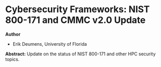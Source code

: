 # Cybersecurity Frameworks: NIST 800-171 and CMMC v2.0 Update

**Author**
* Erik Deumens, University of Florida

**Abstract:**
Update on the status of NIST 800-171 and other HPC security topics.
